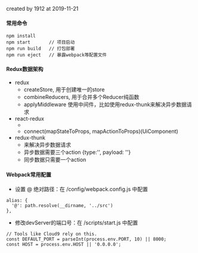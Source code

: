 created by 1912 at 2019-11-21

#### 常用命令
```
npm install
npm start       // 项目启动
npm run build   // 打包部署
npm run eject   // 暴露webpack等配置文件
```


#### Redux数据架构

* redux
  * createStore,  用于创建唯一的store
  * combineReducers,  用于合并多个Reducer纯函数
  * applyMiddleware  使用中间件，比如使用redux-thunk来解决异步数据请求
* react-redux
  * <Provider store={store}>
  * connect(mapStateToProps, mapActionToProps)(UiComponent)
* redux-thunk
  * 来解决异步数据请求
  * 异步数据需要三个action  {type:'', payload: ''}
  * 同步数据只需要一个action

#### Webpack常用配置

* 设置 @ 绝对路径：在 /config/webpack.config.js 中配置
```
alias: {
  '@': path.resolve(__dirname, '../src')
},
```
* 修改devServer的端口号：在 /scripts/start.js 中配置
```
// Tools like Cloud9 rely on this.
const DEFAULT_PORT = parseInt(process.env.PORT, 10) || 8000;
const HOST = process.env.HOST || '0.0.0.0';
```
